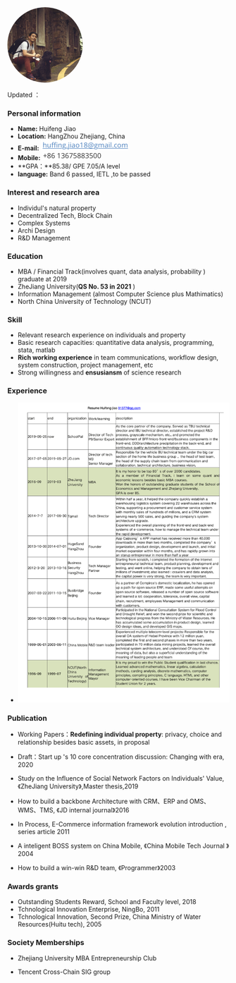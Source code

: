 <img src="./jhfnetboy.png" alt="jhfnetboy" style="zoom:18%;border-radius:50%;" />

Updated ：

### **Personal information**

+ **Name:**  Huifeng Jiao 
+ **Location:**  HangZhou Zhejiang, China
+ **E-mail:**  <img src="./mail.png" style="zoom:50%;"/>
+ **Mobile:**  <img src="./mobile.png" style="zoom:50%;"/>
+ **GPA：**85.38/ GPE 7.05/A level
+ **language:** Band 6 passed, IETL ,to be passed

### **Interest and research area**
+ Individul's natural property
+ Decentralized Tech, Block Chain
+ Complex Systems
+ Archi Design
+ R&D Management

### **Education**

+ MBA / Financial Track(involves quant, data analysis, probability ) graduate at 2019
+ ZheJiang University(**QS No. 53 in 2021** )
+ Information Management (almost Computer Science  plus Mathimatics)
+ North China University of Technology (NCUT)

### **Skill**

+ Relevant research experience on individuals and property
+ Basic research capacities: quantitative data analysis, programming, stata, matlab
+ **Rich working experience** in team communications, workflow design, system construction, project management, etc
+ Strong willingness and **ensusiansm** of  science research

### **Experience**

+ ![resume-jhfnetboy](./1-Resume-HuifengJiao.png)

### **Publication**

+ Working Papers：**Redefining individual property**: privacy, choice and relationship besides basic assets, in proposal 
+ Draft：Start up 's 10 core concentration discussion: Changing with era, 2020
+ Study on the Influence of Social Network Factors on Individuals' Value, 《ZheJiang University》,Master thesis,2019
+ How to build a backbone Architecture with CRM、ERP and OMS、WMS、TMS, 《JD internal journal》2016
+ In Process, E-Commerce information framework evolution introduction , series article 2011
+ A inteligent BOSS system on China Mobile, 《China Mobile Tech Journal 》2004

+ How to build a win-win R&D team, 《Programmer》2003


### **Awards grants**

+ Outstanding Students Reward, School and Faculty level, 2018
+ Tchnological Innovation Enterprise, NingBo,  2011
+ Tchnological Innovation, Second Prize, China Ministry of Water Resources(Huitu tech), 2005

### **Society Memberships**

+ Zhejiang University MBA Entrepreneurship Club

+ Tencent Cross-Chain SIG group